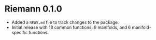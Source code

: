 # Riemann 0.1.0

* Added a `NEWS.md` file to track changes to the package.
* Initial release with 18 common functions, 9 manifolds, and 6 manifold-specific functions.
